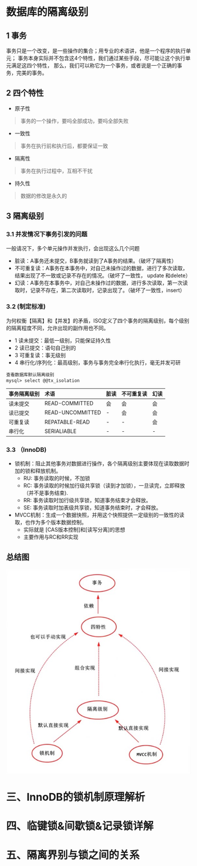 # 数据库的隔离级别

## 1 事务
事务只是一个改变，是一些操作的集合；用专业的术语讲，他是一个程序的执行单元；
事务本身实际并不包含这4个特性，我们通过某些手段，尽可能让这个执行单元满足这四个特性，
那么，我们可以称它为一个事务，或者说是一个正确的事务，完美的事务。

## 2 四个特性
* 原子性
> 事务的一个操作，要吗全部成功，要吗全部失败
* 一致性
> 事务在执行前和执行后，都要保证一致
* 隔离性
> 事务在执行过程中，互相不干扰
* 持久性
> 数据的修改是永久的

## 3 隔离级别

### 3.1 并发情况下事务引发的问题
一般请况下，多个单元操作并发执行，会出现这么几个问题
* 脏读：A事务还未提交，B事务就读到了A事务的结果。（破坏了隔离性）
* 不可重复读：A事务在本事务中，对自己未操作过的数据，进行了多次读取，结果出现了不一致或记录不存在的情况。（破坏了一致性， update 和delete）
* 幻读：A事务在本事务中，对自己未操作过的数据，进行多次读取，第一次读取时，记录不存在，第二次读取时，记录出现了。（破坏了一致性，insert）

### 3.2 (制定标准)
为何权衡【隔离】和【并发】的矛盾，ISO定义了四个事务的隔离级别，每个级别的隔离程度不同，允许出现的副作用也不同。

* 1 读未提交：最低一级别，只能保证持久性
* 2 读已提交：语句自己别的
* 3 可重复读：事无级别
* 4 串行化/序列化：最高级别，事务与事务完全串行化执行，毫无并发可研

```
查看数据库默认隔离级别
mysql> select @@tx_isolation
```
| 事务隔离级别 |术语|  脏读|不可重复读 | 幻读 |
| :-------- |:--|:--------| :--|:-- |
|读未提交|READ-COMMITTED|会|会|会|
|读已提交|READ-UNCOMMITTED|-|会|会|
|可重复读|REPATABLE-READ|-|-|会|
|串行化|SERIALIABLE|-|-|-|

### 3.3 （InnoDB)
* 锁机制：阻止其他事务对数据进行操作，各个隔离级别主要体现在读取数据时加的锁和释放机制。
  * RU: 事务读取的时候，不加锁
  * RC: 事务读取的时候加行级共享锁（读到才加锁），一旦读完，立即释放（并不是事务结束).
  * RR: 事务读取时加行级共享锁，知道事务结束才会释放。
  * SE: 事务读取时加表级共享锁，知道事务结束时，才会释放。
* MVCC机制：生成一个数据快照，并用这个快照提供一定级别的一致性的读取，也作为多个版本数据控制。
  * 实际就是 [CAS版本控制]和[读写分离]的思想
  * 主要作用与RC和RR实现
## 总结图 
![](images/F750FD22-51B4-4B51-8D66-95EB109B5CEF.png)

# 三、InnoDB的锁机制原理解析

# 四、临键锁&间歇锁&记录锁详解
# 五、隔离界别与锁之间的关系